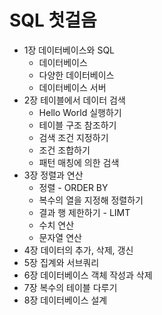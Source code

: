 # SQL 첫걸음

- 1장 데이터베이스와 SQL
  - 데이터베이스
  - 다양한 데이터베이스
  - 데이터베이스 서버
- 2장 테이블에서 데이터 검색
  - Hello World 실행하기
  - 테이블 구조 참조하기
  - 검색 조건 지정하기
  - 조건 조합하기
  - 패턴 매칭에 의한 검색
- 3장 정렬과 연산
  - 정렬 - ORDER BY
  - 복수의 열을 지정해 정렬하기
  - 결과 행 제한하기 - LIMT
  - 수치 연산
  - 문자열 연산
- 4장 데이터의 추가, 삭제, 갱신
- 5장 집계와 서브쿼리
- 6장 데이터베이스 객체 작성과 삭제
- 7장 복수의 테이블 다루기
- 8장 데이터베이스 설계